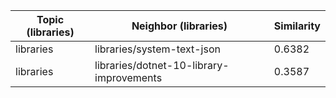 | Topic (libraries) | Neighbor (libraries) | Similarity |
|-------------|-------------------|------------|
| libraries | libraries/system-text-json | 0.6382 |
| libraries | libraries/dotnet-10-library-improvements | 0.3587 |
